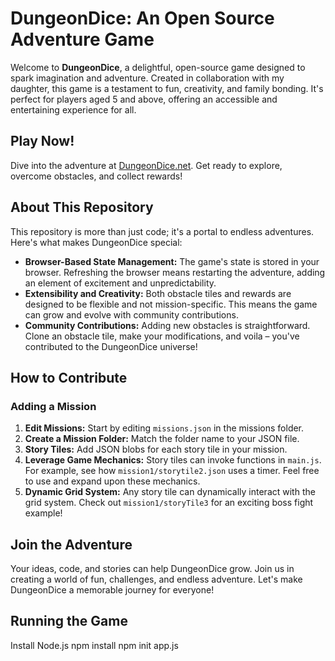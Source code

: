 # DungeonDice: An Open Source Adventure Game

Welcome to **DungeonDice**, a delightful, open-source game designed to spark imagination and adventure. Created in collaboration with my daughter, this game is a testament to fun, creativity, and family bonding. It's perfect for players aged 5 and above, offering an accessible and entertaining experience for all.

## Play Now!
Dive into the adventure at [DungeonDice.net](https://dungeondice.net). Get ready to explore, overcome obstacles, and collect rewards!

## About This Repository
This repository is more than just code; it's a portal to endless adventures. Here's what makes DungeonDice special:

- **Browser-Based State Management:** The game's state is stored in your browser. Refreshing the browser means restarting the adventure, adding an element of excitement and unpredictability.
- **Extensibility and Creativity:** Both obstacle tiles and rewards are designed to be flexible and not mission-specific. This means the game can grow and evolve with community contributions.
- **Community Contributions:** Adding new obstacles is straightforward. Clone an obstacle tile, make your modifications, and voila – you've contributed to the DungeonDice universe!

## How to Contribute

### Adding a Mission
1. **Edit Missions:** Start by editing `missions.json` in the missions folder.
2. **Create a Mission Folder:** Match the folder name to your JSON file.
3. **Story Tiles:** Add JSON blobs for each story tile in your mission.
4. **Leverage Game Mechanics:** Story tiles can invoke functions in `main.js`. For example, see how `mission1/storytile2.json` uses a timer. Feel free to use and expand upon these mechanics.
5. **Dynamic Grid System:** Any story tile can dynamically interact with the grid system. Check out `mission1/storyTile3` for an exciting boss fight example!

## Join the Adventure
Your ideas, code, and stories can help DungeonDice grow. Join us in creating a world of fun, challenges, and endless adventure. Let's make DungeonDice a memorable journey for everyone!


## Running the Game
Install Node.js 
npm install
npm init app.js
